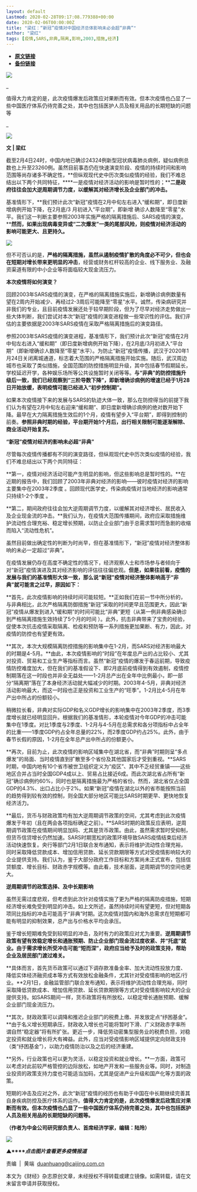 ```yaml
---
layout: default
Lastmod: 2020-02-28T09:17:08.779388+00:00
date: 2020-02-06T00:00:00Z
title: "梁红：“新冠”疫情对中国经济总体影响未必会超“非典”"
author: "梁红"
tags: [疫情,SARS,非典,隔离,影响,2003,措施,经济]
---
```


* [**原文链接**](http://mp.weixin.qq.com/s?__biz=MjM5NDU5NTM4MQ==&mid=2653353793&idx=1&sn=0b6d9e38112bef5b64c9cb0a28c01c99&chksm=bd57001b8a20890de8fff5d100df5bd8569765673ac08bbcf6fbe3f1b7879c876e109ae3bc9c#rd)
* [**备份链接**](http://archive.today/YrnjX)


![](/images/post/77e6cfb5c7ef66e00d9bd04f74961594.jpg)

\_

值得大力肯定的是，此次疫情爆发后政策应对果断而有效。但本次疫情也凸显了一些中国医疗体系仍待完善之处，其中也包括医护人员及相关用品的长期短缺的问题等

\_

![](/images/post/09dd5438c1c4a41c117a371bc09095d4.jpg)

**文 | 梁红**

截至2月4日24时，中国内地已确诊24324例新型冠状病毒肺炎病例，疑似病例总数也上升至23260例。虽然目前事态仍在快速演变阶段、疫情的持续时间和影响范围等尚存诸多不确定性，**但纵观现代史中历次类似疫情的经验，我们不难总结出以下两个共同特征，****一是疫情对经济活动的影响是暂时性的；****二是政府往往会加大逆周期调节力度，以缓解其对经济增长及企业部门的冲击。**

基准情形下，**我们预计此次“新冠”疫情在2月中旬左右进入“缓和期”，即日度新增病例开始下降，在2月底/3 月初进入“平台期”，即新增 确诊人数降至“零星”水平。我们这一判断主要参照2003年实施严格的隔离措施后、SARS疫情的演变。****然而，如果出现病毒变异或“二次爆发”一类的尾部风险，则疫情对经济活动的影响可能更大、且更持久。**

![](/images/post/935b3bd99943f3aa8b845955308f5ed7.jpg)

但不可否认的是，**严格的隔离措施，虽然从遏制疫情扩散的角度必不可少，但也会在短期对增长带来更明显的冲击**，经营或财务杠杆较高的企业、线下服务业、及融资渠道有限的中小企业等将面临较大现金流压力。

**本次疫情将如何演变？**

回顾2003年SARS疫情的演变，在严格的隔离措施实施后，新增确诊病例数量有望在2周内开始减少、再经过2-3周后可能降至“零星”水平。诚然，传染病研究并非我们的专业，且目前疫情发展还处于较早期阶段，但为了尽早对经济走势做出一些大体判断，我们尝试对本次“新冠”疫情的演变进程做一些常识性的评估。我们评估的主要依据是2003年SARS疫情在采取严格隔离措施后的演变路径。

参照2003年SARS疫情的演变进程，基准情形下，我们预计此次“新冠”疫情在2月中旬左右进入“缓和期”（即日度新增病例开始下降），在2月底/3月初进入“平台期”（即新增确诊人数降至“零星”水平）。为防止“新冠”疫情传播，武汉于2020年1月24日关闭离城通道，标志着大范围的严格隔离措施开始实施。随后，武汉周边城市也采取了类似措施，全国范围的防控措施明显升级，其中包括春节假期延长，学校延迟开学，各种娱乐场所等公共设施暂时关闭等等。**与“非典”的防控措施升级后一致，我们已经观察到“三阶导数下降”，即新增确诊病例的增速已经于1月28日开始放缓，表明疫情可能已经进入“初步控制期”。**

如果本次疫情接下来的发展与SARS的轨迹大体一致，那么在防控得当的前提下我们认为有望在2月中旬左右迎来“缓和期”、即日度新增确诊病例的绝对数开始下降。最早在大力隔离措施生效后的1个月，疫情有望步入“平台期”，即得到控制的前奏。**参照非典时期的经验，平台期开始1个月后，出行相关限制可能逐渐解除、商业活动开始复苏。**

**“新冠”疫情对经济的影响未必超“非典”**

尽管每次疫情传播都有不同的演变路径，但纵观现代史中历次类似疫情的经验，我们不难总结出以下两个共同特征：

**第一，疫情对经济活动可能产生明显的影响，但这些影响总是暂时性的。**在近期的报告中，我们回顾了2003年非典对经济的影响——彼时疫情对经济的影响主要集中在2003年2季度 。回顾现代医学史，传染病疫情对当地经济的影响通常只持续1-2个季度 。

**第二，期间政府往往会加大逆周期调节力度，以缓解其对经济增长、居民收入及企业现金流的冲击。**我们认为，在疫情大范围传播期间，政府应采取措施维护流动性合理充裕、稳定增长预期，以防止企业部门由于总需求暂时而急剧的收缩而陷入“流动性危机”。

虽然目前做出确定性的判断为时尚早，但在基准情形下，“新冠”疫情对经济整体影响的未必一定超过“非典”。

在疫情发展仍存在高度不确定性的情况下，经济观察人士和市场参与者倾向于对“新冠”疫情演进及其对经济影响的评估往往偏悲观。**但是，如果往前看，疫情的发展与我们的基准情形大体一致，那么说“新冠”疫情对经济整体影响高于“非典”就可能言之过早，原因如下：**

**首先，此次疫情影响的持续时间可能较短。**正如我们在前一节中所分析的，与非典相比，此次严格隔离防御措施“新冠”采取的时间更早且范围更大，因此“新冠”疫情从爆发到进入“缓和期”的时间可能比“非典”更短（从第一例非典感染确诊到严格隔离措施生效持续了5个月的时间 ）。此外，抗击非典带来了宝贵的经验，促使本次抗击疫情采取隔离、检疫和预防等一系列措施更加果断、有力，因此，对疫情的防控也有望更有效。

**其次，本次大规模隔离防控措施的影响集中在1-2月，而SARS对经济影响最大的时期是4-5月。**由此，本次疫情影响的“时段”在年度总产出的占比较小、尤其对投资、贸易和工业生产等指标而言。虽然“新冠”疫情的爆发于春运前期，导致疫情防控难度加大，但在我们的基准假设下、即2月底前疫情得到有效遏制，疫情控制期落在这一时段也并非全无益处——1-2月总产出在全年中比例最小，即一部分“隔离期”落在了本身经济活动就大幅减少的时期。2003年4-5月，非典对经济活动影响最大，而这一时段也正是投资和工业生产的“旺季”。1-2月比4-5月在年产出中所占的份额较小。

稍微拉长看，非典对实际GDP和名义GDP增长的影响集中在2003年2季度，而3季度增长就已经明显回升。根据我们的基准情形，本轮疫情对今年GDP的冲击可能集中在1季度。对比1季度与2季度、1-2月与4-5月在总需求和各分项指标中占全年的比重——1季度GDP约占全年总量的22%，而2季度GDP约占25%。此外，由于春节长假的原因，1-2月在全年总产出中所占的份额更小。

**再次，目前为止，此次疫情的影响区域集中在湖北省，而“非典”时期则呈“多点爆发”的局面、当时疫情直到扩散至多个省份及其他国家后才受到重视。**SARS时期，中国内地有10个省市被世卫组织定义为“疫区”、其中不乏经贸重镇——这些地区合并占当时全国GDP4成以上、贸易占比接近6成。而此次湖北省占所有“新冠”确诊病例约60%，同时也是隔离措施最为严格的省份。然而，湖北省仅占全国GDP的4.3%、出口占比小于2%。如果“新冠”疫情在湖北以外的省市能按照当前的趋势得到较有效的控制，则全国大部分地区可能比SARS时期更早、更快地恢复经济活力。

**最后，货币与财政政策均有加大逆周期调节政策的空间，尤其考虑到此次疫情爆发于年初（且在两会各项指标确定之前）。**SARS时期的政策反应表明，逆周期调节政策在疫情期间明显加码、尤其是货币政策。由此，虽然需求暂时受抑制，但货币信贷增长仍然加速。SARS时期宽松的政策环境导致SARS疫情结束后经济活动快速恢复。央行等部门2月1日联合发布通知，表示将维护流动性合理充裕，同时采取降低贷款成本、增加信用贷款、延长贷款期限等方式对受疫情影响较大的企业提供支持。我们认为，鉴于大部分政府工作目标和方案尚未正式宣布，包括信贷额度、增长目标、财政赤字规模等。由此看，技术层面，逆周期调节的空间也更大。

**逆周期调节的政策选择、及中长期影响**

虽然无需过度悲观，但考虑到此次针对疫情实施了更为严格的隔离防疫措施，短期经济增长难免受到明显的冲击。如上文所述，虽然持续时间有望更短，但对短期各项同比指标的冲击可能高于“非典”时期。这次疫情对国内和海外总需求在短期都可能有明显的抑制效果，总产出与价格水平均会承压。

鉴于增长短期难免受到较明显的冲击，及时有力的政策应对尤为重要。**逆周期调节政策有望有效稳定增长和通胀预期、防止企业部门现金流过度收紧、并“托底”就业。由于需求增长所受冲击可能“短而深”，政府应当给予及时的政策支持，帮助企业及居民部门渡过难关。**

**具体而言，首先货币政策可以通过下调存款准备金率、加大流动性投放力度、降低实体经济融资成本等方式有效放松金融条件，尤其针对受疫情影响的地区/行业。**2月1日，金融监管部门联合发布通知，表示将维护流动性合理充裕，同时采取降低贷款成本、增加信用贷款、延长贷款期限等方式对受疫情影响较大的企业提供支持。如SARS期间一样，货币政策将有所放松，以稳定增长通胀预期、缓解企业部门现金流压力。

**其次，财政政策可以调降和推迟企业部门的税费上缴、并发放定点“纾困基金”。**由于名义增长短期承压，财政收入增长也可能将暂时下滑、广义财政赤字率所谓自然“稳定器”将有所扩张。更近一步，降低劳动密集型服务业的税费负担，对稳定投资和就业增长将大有裨益。此外，应当对受疫情影响区域提供定向财政支持（类“纾困基金”），以助力疫情防治以及之后的经济重建。

**另外，行业政策也可以更为灵活，以稳定投资和就业增长。**一方面，政策可以考虑对此前较严格管控的边际放松，如地产开发和一些服务业等。同时，对制造业投资的政策支持力度也可能适当加码，尤其是促进产业升级和国产化等方面的政策。

短期的冲击及应对之外，此次“新冠”疫情的经历也有助于中国在中长期继续完善其自身疾病防控及医疗体系的运作。**值得大力肯定的是，此次疫情爆发后政策应对果断而有效。但本次疫情也凸显了一些中国医疗体系仍待完善之处，其中也包括医护人员及相关用品的长期短缺的问题等。**

**（作者为中金公司研究部负责人、首席经济学家，编辑：陆玲）**

  

  

  

[![](/images/post/4d24a5670c9a87791ea8b757d030c0d3.jpg)](https://mp.weixin.qq.com/mp/homepage?__biz=MjM5NDU5NTM4MQ==&hid=29&sn=21c0f34c737748fe3b2c372bb40ae622)

**▲****_点击图片查看更多疫情报道_**

  

  

责编  |  黄端  duanhuang@caijing.com.cn

本文为《财经》杂志原创文章，未经授权不得转载或建立镜像。如需转载，请在文末留言申请并获取授权。

